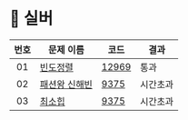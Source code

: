 # :2nd_place_medal: 실버

| 번호 | 문제 이름                                           | 코드                 | 결과   |
|:--:|-------------------------------------------------|--------------------|------|
| 01 | [빈도정렬](https://www.acmicpc.net/problem/2910)    | [12969](./2910.js) | 통과   |
| 02 | [패션왕 신해빈](https://www.acmicpc.net/problem/9375) | [9375](./9375.js)  | 시간초과 |
| 03 | [최소힙](https://www.acmicpc.net/problem/1927)     | [9375](./1927.js)  | 시간초과 |